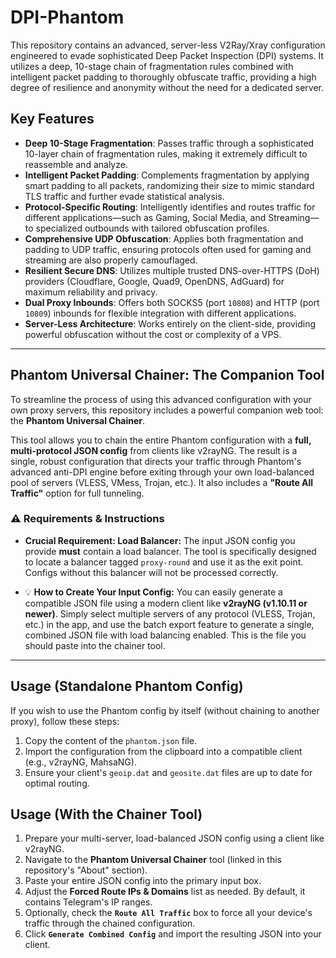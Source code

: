# DPI-Phantom

This repository contains an advanced, server-less V2Ray/Xray configuration engineered to evade sophisticated Deep Packet Inspection (DPI) systems. It utilizes a deep, 10-stage chain of fragmentation rules combined with intelligent packet padding to thoroughly obfuscate traffic, providing a high degree of resilience and anonymity without the need for a dedicated server.

## Key Features

* **Deep 10-Stage Fragmentation**: Passes traffic through a sophisticated 10-layer chain of fragmentation rules, making it extremely difficult to reassemble and analyze.
* **Intelligent Packet Padding**: Complements fragmentation by applying smart padding to all packets, randomizing their size to mimic standard TLS traffic and further evade statistical analysis.
* **Protocol-Specific Routing**: Intelligently identifies and routes traffic for different applications—such as Gaming, Social Media, and Streaming—to specialized outbounds with tailored obfuscation profiles.
* **Comprehensive UDP Obfuscation**: Applies both fragmentation and padding to UDP traffic, ensuring protocols often used for gaming and streaming are also properly camouflaged.
* **Resilient Secure DNS**: Utilizes multiple trusted DNS-over-HTTPS (DoH) providers (Cloudflare, Google, Quad9, OpenDNS, AdGuard) for maximum reliability and privacy.
* **Dual Proxy Inbounds**: Offers both SOCKS5 (port `10808`) and HTTP (port `10809`) inbounds for flexible integration with different applications.
* **Server-Less Architecture**: Works entirely on the client-side, providing powerful obfuscation without the cost or complexity of a VPS.

---

## Phantom Universal Chainer: The Companion Tool

To streamline the process of using this advanced configuration with your own proxy servers, this repository includes a powerful companion web tool: the **Phantom Universal Chainer**.

This tool allows you to chain the entire Phantom configuration with a **full, multi-protocol JSON config** from clients like v2rayNG. The result is a single, robust configuration that directs your traffic through Phantom's advanced anti-DPI engine before exiting through your own load-balanced pool of servers (VLESS, VMess, Trojan, etc.). It also includes a **"Route All Traffic"** option for full tunneling.

### ⚠️ Requirements & Instructions

* **Crucial Requirement: Load Balancer:** The input JSON config you provide **must** contain a load balancer. The tool is specifically designed to locate a balancer tagged `proxy-round` and use it as the exit point. Configs without this balancer will not be processed correctly.

* 💡 **How to Create Your Input Config:** You can easily generate a compatible JSON file using a modern client like **v2rayNG (v1.10.11 or newer)**. Simply select multiple servers of any protocol (VLESS, Trojan, etc.) in the app, and use the batch export feature to generate a single, combined JSON file with load balancing enabled. This is the file you should paste into the chainer tool.

---

## Usage (Standalone Phantom Config)

If you wish to use the Phantom config by itself (without chaining to another proxy), follow these steps:

1.  Copy the content of the `phantom.json` file.
2.  Import the configuration from the clipboard into a compatible client (e.g., v2rayNG, MahsaNG).
3.  Ensure your client's `geoip.dat` and `geosite.dat` files are up to date for optimal routing.

## Usage (With the Chainer Tool)

1.  Prepare your multi-server, load-balanced JSON config using a client like v2rayNG.
2.  Navigate to the **Phantom Universal Chainer** tool (linked in this repository's "About" section).
3.  Paste your entire JSON config into the primary input box.
4.  Adjust the **Forced Route IPs & Domains** list as needed. By default, it contains Telegram's IP ranges.
5.  Optionally, check the **`Route All Traffic`** box to force all your device's traffic through the chained configuration.
6.  Click **`Generate Combined Config`** and import the resulting JSON into your client.